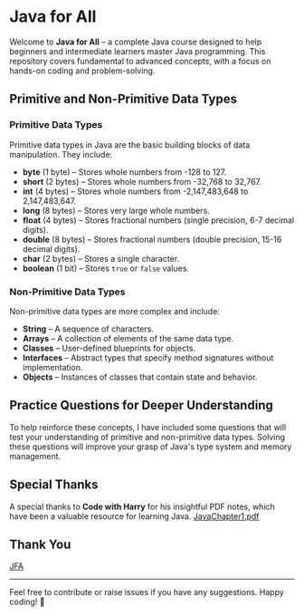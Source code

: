 # Java for All

Welcome to **Java for All** – a complete Java course designed to help beginners and intermediate learners master Java programming. This repository covers fundamental to advanced concepts, with a focus on hands-on coding and problem-solving.

## Primitive and Non-Primitive Data Types

### **Primitive Data Types**
Primitive data types in Java are the basic building blocks of data manipulation. They include:

- **byte** (1 byte) – Stores whole numbers from -128 to 127.
- **short** (2 bytes) – Stores whole numbers from -32,768 to 32,767.
- **int** (4 bytes) – Stores whole numbers from -2,147,483,648 to 2,147,483,647.
- **long** (8 bytes) – Stores very large whole numbers.
- **float** (4 bytes) – Stores fractional numbers (single precision, 6-7 decimal digits).
- **double** (8 bytes) – Stores fractional numbers (double precision, 15-16 decimal digits).
- **char** (2 bytes) – Stores a single character.
- **boolean** (1 bit) – Stores `true` or `false` values.

### **Non-Primitive Data Types**
Non-primitive data types are more complex and include:

- **String** – A sequence of characters.
- **Arrays** – A collection of elements of the same data type.
- **Classes** – User-defined blueprints for objects.
- **Interfaces** – Abstract types that specify method signatures without implementation.
- **Objects** – Instances of classes that contain state and behavior.

## Practice Questions for Deeper Understanding
To help reinforce these concepts, I have included some questions that will test your understanding of primitive and non-primitive data types. Solving these questions will improve your grasp of Java's type system and memory management.

## Special Thanks
A special thanks to **Code with Harry** for his insightful PDF notes, which have been a valuable resource for learning Java.
[JavaChapter1.pdf](https://github.com/user-attachments/files/18620425/JavaChapter1.pdf)

## Thank You
[JFA](https://github.com/abhinandan2540)


---
Feel free to contribute or raise issues if you have any suggestions. Happy coding! 🚀
